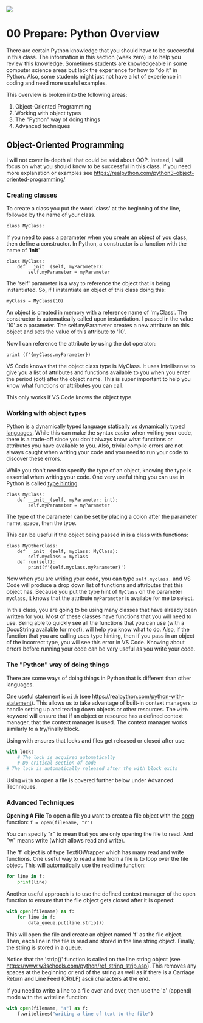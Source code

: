 ![](../site/banner.png)

# 00 Prepare: Python Overview

There are certain Python knowledge that you should have to be successful in this class. The information in this section (week zero) is to help you review this knowledge. Sometimes students are knowledgeable in some computer science areas but lack the experience for how to "do it" in Python. Also, some students might just not have a lot of experience in coding and need more useful examples.

This overview is broken into the following areas:
1. Object-Oriented Programming
2. Working with object types
3. The "Python" way of doing things
4. Advanced techniques 

## Object-Oriented Programming

I will not cover in-depth all that could be said about OOP. Instead, I will focus on what you should know to be successful in this class. If you need more explanation or examples see https://realpython.com/python3-object-oriented-programming/

### Creating classes

To create a class you put the word 'class' at the beginning of the line, followed by the name of your class.

```
class MyClass:
```

If you need to pass a parameter when you create an object of you class, then define a constructor. In Python, a constructor is a function with the name of '__init__'

```
class MyClass:
    def __init__(self, myParameter):
        self.myParameter = myParameter
```

The 'self' parameter is a way to reference the object that is being instantiated. So, if I instantiate an object of this class doing this:

```
myClass = MyClass(10)
```

An object is created in memory with a reference name of 'myClass'. The constructor is automatically called upon instantiation. I passed in the value '10' as a parameter. The self.myParameter creates a new attribute on this object and sets the value of this attribute to '10'. 

Now I can reference the attribute by using the dot operator:

```
print (f'{myClass.myParameter})
```

VS Code knows that the object class type is MyClass. It uses Intellisense to give you a list of attributes and functions available to you when you enter the period (dot) after the object name. This is super important to help you know what functions or attributes you can call. 

This only works if VS Code knows the object type.

### Working with object types

Python is a dynamically typed language [statically vs dynamically typed languages](https://stackoverflow.com/questions/1517582/what-is-the-difference-between-statically-typed-and-dynamically-typed-languages). While this can make the syntax easier when writing your code, there is a trade-off since you don't always know what functions or attributes you have available to you. Also, trivial compile errors are not always caught when writing your code and you need to run your code to discover these errors.

While you don't need to specify the type of an object, knowing the type is essential when writing your code. One very useful thing you can use in Python is called [type hinting](https://realpython.com/lessons/type-hinting/).

```
class MyClass:
    def __init__(self, myParameter: int):
        self.myParameter = myParameter
```

The type of the parameter can be set by placing a colon after the parameter name, space, then the type.

This can be useful if the object being passed in is a class with functions:

```
class MyOtherClass:
    def __init__(self, myclass: MyClass):
        self.myclass = myclass
    def run(self):
        print(f'{self.myclass.myParameter}')
```

Now when you are writing your code, you can type `self.myclass.` and VS Code will produce a drop down list of functions and attributes that this object has. Because you put the type hint of `MyClass` on the parameter `myclass`, it knows that the attribute `myParameter` is availabe for me to select. 

In this class, you are going to be using many classes that have already been written for you. Most of these classes have functions that you will need to use. Being able to quickly see all the functions that you can use (with a DocuString available for most), will help you know what to do. Also, if the function that you are calling uses type hinting, then if you pass in an object of the incorrect type, you will see this error in VS Code. Knowing about errors before running your code can be very useful as you write your code.

### The "Python" way of doing things
There are some ways of doing things in Python that is different than other languages.

One useful statement is `with` (see https://realpython.com/python-with-statement). This allows us to take advantage of built-in context managers to handle setting up and tearing down objects or other resources. The `with` keyword will ensure that if an object or resource has a defined context manager, that the context manager is used. The context manager works similarly to a try/finally block.

Using with ensures that locks and files get released or closed after use:

```python
with lock:
    # The lock is acquired automatically 
    # Do critical section of code
# The lock is automatically released after the with block exits
```
Using `with` to open a file is covered further below under Advanced Techniques.

### Advanced Techniques

**Opening A File**
To open a file you want to create a file object with the [open](https://www.w3schools.com/python/ref_func_open.asp) function:
```f = open(filename, "r")```

You can specify "r" to mean that you are only opening the file to read. And "w" means write (which allows read and write).

The 'f' object is of type TextIOWrapper which has many read and write functions. One useful way to read a line from a file is to loop over the file object. This will automatically use the readline function:
```python
for line in f:
    print(line)
```

Another useful approach is to use the defined context manager of the open function to ensure that the file object gets closed after it is opened:
```python
with open(filename) as f:
    for line in f:
        data_queue.put(line.strip())
```

This will open the file and create an object named 'f' as the file object. Then, each line in the file is read and stored in the line string object. Finally, the string is stored in a queue.

Notice that the 'strip()' function is called on the line string object (see https://www.w3schools.com/python/ref_string_strip.asp). This removes any spaces at the beginning or end of the string as well as if there is a Carriage Return and Line Feed (CR/LF) ascii characters at the end.

If you need to write a line to a file over and over, then use the 'a' (append) mode with the writeline function:
```python
with open(filename, "a") as f:
    f.writelines("writing a line of text to the file")
```
